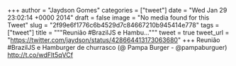 
+++
author = "Jaydson Gomes"
categories = ["tweet"]
date = "Wed Jan 29 23:02:14 +0000 2014"
draft = false
image = "No media found for this Tweet"
slug = "2f99e6f1776c6b4529d7c84667210b945414e778"
tags = ["tweet"]
title = """Reunião #BrazilJS e Hambu..."""
tweet = true
tweet_url = "https://twitter.com/jaydson/status/428664413173063680"
+++
Reunião #BrazilJS e Hamburger de churrasco (@ Pampa Burger - @pampaburguer) http://t.co/wdFlt5qVCf
